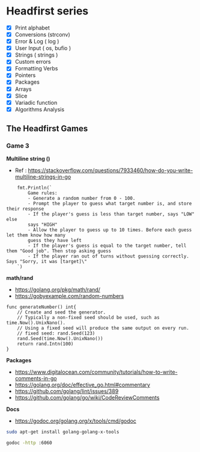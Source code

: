 # Headfirst series

- [x] Print alphabet
- [x] Conversions (strconv)
- [x] Error & Log ( log )
- [x] User Input ( os, bufio )
- [x] Strings ( strings )
- [x] Custom errors
- [x] Formatting Verbs
- [x] Pointers
- [x] Packages
- [x] Arrays
- [x] Slice
- [x] Variadic function
- [x] Algorithms Analysis

## The Headfirst Games

### Game 3

**Multiline string ()**
- Ref : https://stackoverflow.com/questions/7933460/how-do-you-write-multiline-strings-in-go

```golang
	fmt.Println(`
		Game rules: 
		- Generate a random number from 0 - 100.
		- Prompt the player to guess what target number is, and store their response
		- If the player's guess is less than target number, says "LOW" else
		says "HIGH"
		- Allow the player to guess up to 10 times. Before each guess let them know how many
		guess they have left
		- If the player's guess is equal to the target number, tell them "Good job". Then stop asking guess
		- If the player ran out of turns without guessing correctly. Says "Sorry, it was [target]\"
	`)  
```

**math/rand**

- https://golang.org/pkg/math/rand/
- https://gobyexample.com/random-numbers

```golang
func generateNumber() int{
	// Create and seed the generator.
	// Typically a non-fixed seed should be used, such as time.Now().UnixNano().
	// Using a fixed seed will produce the same output on every run.	
	// fixed seed: rand.Seed(123)
	rand.Seed(time.Now().UnixNano())
	return rand.Intn(100)
}
```

**Packages**

- https://www.digitalocean.com/community/tutorials/how-to-write-comments-in-go
- https://golang.org/doc/effective_go.html#commentary
- https://github.com/golang/lint/issues/389
- https://github.com/golang/go/wiki/CodeReviewComments

**Docs**

- https://godoc.org/golang.org/x/tools/cmd/godoc

```bash
sudo apt-get install golang-golang-x-tools

godoc -http :6060
```